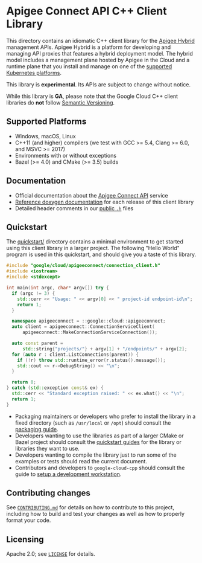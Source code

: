 # Apigee Connect API C++ Client Library

This directory contains an idiomatic C++ client library for the
[Apigee Hybrid][cloud-service-docs] management APIs. Apigee Hybrid is a platform
for developing and managing API proxies that features a hybrid deployment model.
The hybrid model includes a management plane hosted by Apigee in the Cloud and
a runtime plane that you install and manage on one of the
[supported Kubernetes platforms](https://cloud.google.com/apigee/docs/hybrid/supported-platforms).

<!-- TODO(#7900) - consider the lack of quickstart testing before GA -->
This library is **experimental**. Its APIs are subject to change without notice.

While this library is **GA**, please note that the Google Cloud C++ client libraries do **not** follow
[Semantic Versioning](https://semver.org/).

## Supported Platforms

* Windows, macOS, Linux
* C++11 (and higher) compilers (we test with GCC >= 5.4, Clang >= 6.0, and
  MSVC >= 2017)
* Environments with or without exceptions
* Bazel (>= 4.0) and CMake (>= 3.5) builds

## Documentation

* Official documentation about the [Apigee Connect API][cloud-service-docs] service
* [Reference doxygen documentation][doxygen-link] for each release of this
  client library
* Detailed header comments in our [public `.h`][source-link] files

[cloud-service-docs]: https://cloud.google.com/apigee/docs/hybrid/
[doxygen-link]: https://googleapis.dev/cpp/google-cloud-apigeeconnect/latest/
[source-link]: https://github.com/googleapis/google-cloud-cpp/tree/main/google/cloud/apigeeconnect

## Quickstart

The [quickstart/](quickstart/README.md) directory contains a minimal environment
to get started using this client library in a larger project. The following
"Hello World" program is used in this quickstart, and should give you a taste of
this library.

<!-- inject-quickstart-start -->
```cc
#include "google/cloud/apigeeconnect/connection_client.h"
#include <iostream>
#include <stdexcept>

int main(int argc, char* argv[]) try {
  if (argc != 3) {
    std::cerr << "Usage: " << argv[0] << " project-id endpoint-id\n";
    return 1;
  }

  namespace apigeeconnect = ::google::cloud::apigeeconnect;
  auto client = apigeeconnect::ConnectionServiceClient(
      apigeeconnect::MakeConnectionServiceConnection());

  auto const parent =
      std::string{"projects/"} + argv[1] + "/endpoints/" + argv[2];
  for (auto r : client.ListConnections(parent)) {
    if (!r) throw std::runtime_error(r.status().message());
    std::cout << r->DebugString() << "\n";
  }

  return 0;
} catch (std::exception const& ex) {
  std::cerr << "Standard exception raised: " << ex.what() << "\n";
  return 1;
}
```
<!-- inject-quickstart-end -->

* Packaging maintainers or developers who prefer to install the library in a
  fixed directory (such as `/usr/local` or `/opt`) should consult the
  [packaging guide](/doc/packaging.md).
* Developers wanting to use the libraries as part of a larger CMake or Bazel
  project should consult the [quickstart guides](#quickstart) for the library
  or libraries they want to use.
* Developers wanting to compile the library just to run some of the examples or
  tests should read the current document.
* Contributors and developers to `google-cloud-cpp` should consult the guide to
  [setup a development workstation][howto-setup-dev-workstation].

[howto-setup-dev-workstation]: /doc/contributor/howto-guide-setup-development-workstation.md

## Contributing changes

See [`CONTRIBUTING.md`](../../../CONTRIBUTING.md) for details on how to
contribute to this project, including how to build and test your changes
as well as how to properly format your code.

## Licensing

Apache 2.0; see [`LICENSE`](../../../LICENSE) for details.
